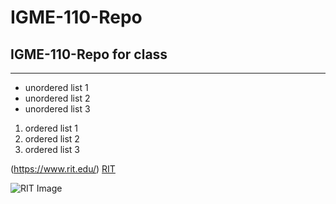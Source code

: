 # IGME-110-Repo
## IGME-110-Repo for class
--- 
- unordered list 1
- unordered list 2
- unordered list 3

1. ordered list 1
2. ordered list 2
3. ordered list 3

(https://www.rit.edu/)
[RIT](https://www.rit.edu/)

![RIT Image](https://cdn.rit.edu/images/news/2020-09/aerial_drone_09-web.jpg)
